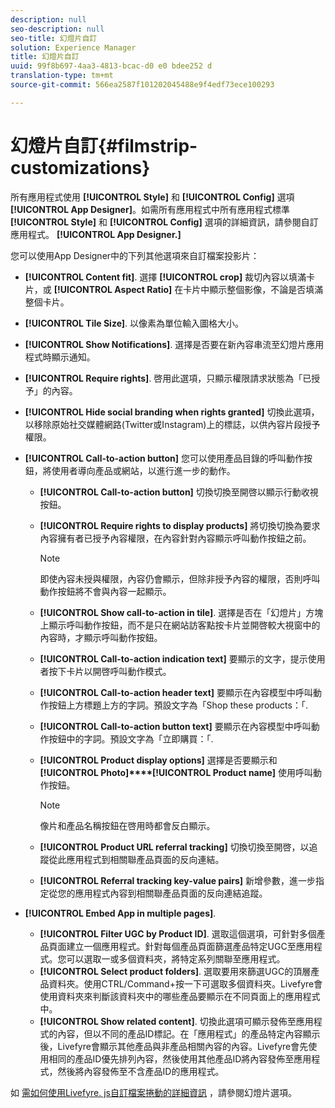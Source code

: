 ```yaml
---
description: null
seo-description: null
seo-title: 幻燈片自訂
solution: Experience Manager
title: 幻燈片自訂
uuid: 99f8b697-4aa3-4813-bcac-d0 e0 bdee252 d
translation-type: tm+mt
source-git-commit: 566ea2587f101202045488e9f4edf73ece100293

---
```



# 幻燈片自訂{#filmstrip-customizations}

所有應用程式使用 **[!UICONTROL Style]** 和 **[!UICONTROL Config]** 選項 **[!UICONTROL App Designer]**。如需所有應用程式中所有應用程式標準 **[!UICONTROL Style]** 和 **[!UICONTROL Config]** 選項的詳細資訊，請參閱自訂應用程式。 **[!UICONTROL App Designer.]**

您可以使用App Designer中的下列其他選項來自訂檔案投影片：

* **[!UICONTROL Content fit]**. 選擇 **[!UICONTROL crop]** 裁切內容以填滿卡片，或 **[!UICONTROL Aspect Ratio]** 在卡片中顯示整個影像，不論是否填滿整個卡片。
* **[!UICONTROL Tile Size]**. 以像素為單位輸入圖格大小。
* **[!UICONTROL Show Notifications]**. 選擇是否要在新內容串流至幻燈片應用程式時顯示通知。
* **[!UICONTROL Require rights]**. 啓用此選項，只顯示權限請求狀態為「已授予」的內容。
* **[!UICONTROL Hide social branding when rights granted]** 切換此選項，以移除原始社交媒體網路(Twitter或Instagram)上的標誌，以供內容片段授予權限。
* **[!UICONTROL Call-to-action button]** 您可以使用產品目錄的呼叫動作按鈕，將使用者導向產品或網站，以進行進一步的動作。

   * **[!UICONTROL Call-to-action button]** 切換切換至開啓以顯示行動收視按鈕。
   * **[!UICONTROL Require rights to display products]** 將切換切換為要求內容擁有者已授予內容權限，在內容針對內容顯示呼叫動作按鈕之前。

      >[!NOTE]
      >
      >即使內容未授與權限，內容仍會顯示，但除非授予內容的權限，否則呼叫動作按鈕將不會與內容一起顯示。

   * **[!UICONTROL Show call-to-action in tile]**. 選擇是否在「幻燈片」方塊上顯示呼叫動作按鈕，而不是只在網站訪客點按卡片並開啓較大視窗中的內容時，才顯示呼叫動作按鈕。
   * **[!UICONTROL Call-to-action indication text]** 要顯示的文字，提示使用者按下卡片以開啓呼叫動作模式。
   * **[!UICONTROL Call-to-action header text]** 要顯示在內容模型中呼叫動作按鈕上方標題上方的字詞。預設文字為「Shop these products：「.
   * **[!UICONTROL Call-to-action button text]** 要顯示在內容模型中呼叫動作按鈕中的字詞。預設文字為「立即購買：「.
   * **[!UICONTROL Product display options]** 選擇是否要顯示和 **[!UICONTROL Photo]****[!UICONTROL Product name]** 使用呼叫動作按鈕。

      >[!NOTE]
      >
      >像片和產品名稱按鈕在啓用時都會反白顯示。

   * **[!UICONTROL Product URL referral tracking]** 切換切換至開啓，以追蹤從此應用程式到相關聯產品頁面的反向連結。
   * **[!UICONTROL Referral tracking key-value pairs]** 新增參數，進一步指定從您的應用程式內容到相關聯產品頁面的反向連結追蹤。

* **[!UICONTROL Embed App in multiple pages]**.

   * **[!UICONTROL Filter UGC by Product ID]**. 選取這個選項，可針對多個產品頁面建立一個應用程式。針對每個產品頁面篩選產品特定UGC至應用程式。您可以選取一或多個資料夾，將特定系列關聯至應用程式。
   * **[!UICONTROL Select product folders]**. 選取要用來篩選UGC的頂層產品資料夾。使用CTRL/Command+按一下可選取多個資料夾。Livefyre會使用資料夾來判斷該資料夾中的哪些產品要顯示在不同頁面上的應用程式中。
   * **[!UICONTROL Show related content]**. 切換此選項可顯示發佈至應用程式的內容，但以不同的產品ID標記。在「應用程式」的產品特定內容顯示後，Livefyre會顯示其他產品與非產品相關內容的內容。Livefyre會先使用相同的產品ID優先排列內容，然後使用其他產品ID將內容發佈至應用程式，然後將內容發佈至不含產品ID的應用程式。

如 [需如何使用Livefyre. js自訂檔案捲動的詳細資訊](/help/implementation/c-getting-started/c-implementation-process/c-using-livefyre.js-to-create-customize-and-use-apps-on-your-site.md) ，請參閱幻燈片選項。

